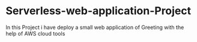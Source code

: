 # Serverless-web-application-Project
In this Project i have deploy a small web application of Greeting with the help of AWS cloud tools
